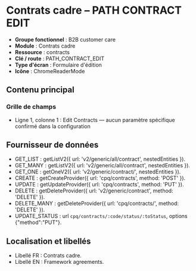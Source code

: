 # Contrats cadre – PATH CONTRACT EDIT

- **Groupe fonctionnel** : B2B customer care
- **Module** : Contrats cadre
- **Ressource** : contracts
- **Clé / route** : PATH_CONTRACT_EDIT
- **Type d'écran** : Formulaire d'édition
- **Icône** : ChromeReaderMode

## Contenu principal
### Grille de champs
- Ligne 1, colonne 1 : Edit Contracts — aucun paramètre spécifique confirmé dans la configuration

## Fournisseur de données
- GET_LIST : getListV2({
  url: 'v2/generic/all/contract',
  nestedEntities
}).
- GET_MANY : getListV2({
  url: 'v2/generic/all/contract',
  nestedEntities
}).
- GET_ONE : getOneV2({
  url: 'v2/generic/contract/',
  nestedEntities
}).
- CREATE : getCreateProvider({
  url: 'cpq/contracts',
  method: 'POST'
}).
- UPDATE : getUpdateProvider({
  url: 'cpq/contracts',
  method: 'PUT'
}).
- DELETE : getDeleteProvider({
  url: 'v2/generic/contract',
  method: 'DELETE'
}).
- DELETE_MANY : getDeleteProvider({
  url: 'cpq/contracts/',
  method: 'DELETE'
}).
- UPDATE_STATUS : url `cpq/contracts/:code/status/:toStatus`, options {"method":"PUT"}.

## Localisation et libellés
- Libellé FR : Contrats cadre.
- Libellé EN : Framework agreements.